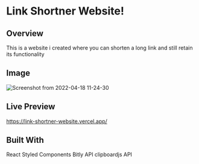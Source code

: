 # Link Shortner Website!


## Overview
This is a website i created where you can shorten a long link and still retain its functionality

## Image
![Screenshot from 2022-04-18 11-24-30](https://user-images.githubusercontent.com/53101939/163795402-3bd238f1-8330-4a90-9046-4c2baf6ad279.png)

## Live Preview
https://link-shortner-website.vercel.app/

## Built  With
React
Styled Components
Bitly API
clipboardjs API

